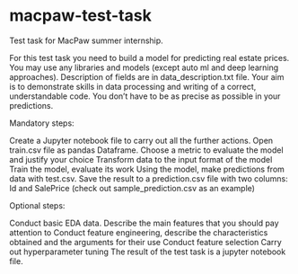 # macpaw-test-task
Test task for MacPaw summer internship.

For this test task you need to build a model for predicting real estate prices. You may use any libraries and models (except auto ml and deep learning approaches). Description of fields are in data_description.txt file.
Your aim is to demonstrate skills in data processing and writing of a correct, understandable code. You don’t have to be as precise as possible in your predictions.

Mandatory steps:

Create a Jupyter notebook file to carry out all the further actions.
Open train.csv file as pandas Dataframe.
Choose a metric to evaluate the model and justify your choice
Transform data to the input format of the model
Train the model, evaluate its work
Using the model, make predictions from data with test.csv. Save the result to a prediction.csv file with two columns: Id and SalePrice (check out sample_prediction.csv as an example)


Optional steps:

Conduct basic EDA data. Describe the main features that you should pay attention to
Conduct feature engineering, describe the characteristics obtained and the arguments for their use
Conduct feature selection
Carry out hyperparameter tuning
The result of the test task is a jupyter notebook file.
